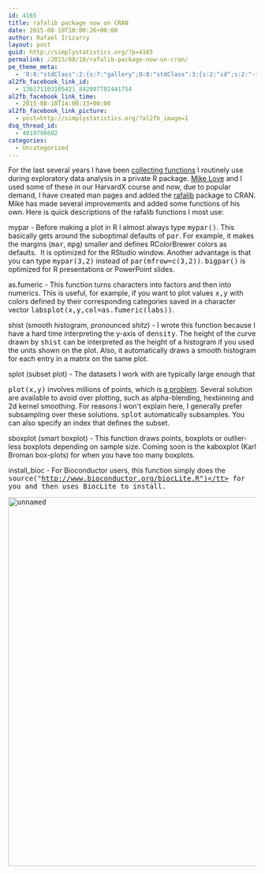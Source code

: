 ```yaml
---
id: 4165
title: rafalib package now on CRAN
date: 2015-08-10T10:00:26+00:00
author: Rafael Irizarry
layout: post
guid: http://simplystatistics.org/?p=4165
permalink: /2015/08/10/rafalib-package-now-on-cran/
pe_theme_meta:
  - 'O:8:"stdClass":2:{s:7:"gallery";O:8:"stdClass":3:{s:2:"id";s:2:"-1";s:5:"width";s:0:"";s:6:"height";s:0:"";}s:5:"video";O:8:"stdClass":1:{s:2:"id";s:2:"-1";}}'
al2fb_facebook_link_id:
  - 136171103105421_842807702441754
al2fb_facebook_link_time:
  - 2015-08-10T14:00:33+00:00
al2fb_facebook_link_picture:
  - post=http://simplystatistics.org/?al2fb_image=1
dsq_thread_id:
  - 4019798602
categories:
  - Uncategorized
---
```

For the last several years I have been [collecting functions](https://github.com/ririzarr/rafalib) I routinely use during exploratory data analysis in a private R package. [Mike Love](http://mike-love.net/) and I used some of these in our HarvardX course and now, due to popular demand, I have created man pages and added the [rafalib](https://cran.r-project.org/web/packages/rafalib/) package to CRAN. Mike has made several improvements and added some functions of his own. Here is quick descriptions of the rafalib functions I most use:

mypar - Before making a plot in R I almost always type <tt>mypar()</tt>. This basically gets around the suboptimal defaults of <tt>par</tt>. For example, it makes the margins (<tt>mar</tt>, <tt>mpg</tt>) smaller and defines RColorBrewer colors as defaults.  It is optimized for the RStudio window. Another advantage is that you can type <tt>mypar(3,2)</tt> instead of <tt>par(mfrow=c(3,2))</tt>. <tt>bigpar()</tt> is optimized for R presentations or PowerPoint slides.

as.fumeric - This function turns characters into factors and then into numerics. This is useful, for example, if you want to plot values <tt>x,y</tt> with colors defined by their corresponding categories saved in a character vector <tt>labs</tt><tt>plot(x,y,col=as.fumeric(labs))</tt>.

shist (smooth histogram, pronounced _shitz_) - I wrote this function because I have a hard time interpreting the y-axis of <tt>density</tt>. The height of the curve drawn by <tt>shist</tt> can be interpreted as the height of a histogram if you used the units shown on the plot. Also, it automatically draws a smooth histogram for each entry in a matrix on the same plot.

splot (subset plot) - The datasets I work with are typically large enough that
  
<tt>plot(x,y)</tt> involves millions of points, which is [a problem](http://stackoverflow.com/questions/7714677/r-scatterplot-with-too-many-points). Several solution are available to avoid over plotting, such as alpha-blending, hexbinning and 2d kernel smoothing. For reasons I won't explain here, I generally prefer subsampling over these solutions. <tt>splot</tt> automatically subsamples. You can also specify an index that defines the subset.

sboxplot (smart boxplot) - This function draws points, boxplots or outlier-less boxplots depending on sample size. Coming soon is the kaboxplot (Karl Broman box-plots) for when you have too many boxplots.

install_bioc - For Bioconductor users, this function simply does the <tt>source("http://www.bioconductor.org/biocLite.R")</tt> for you and then uses <tt>BiocLite</tt> to install.

[<img class="alignnone size-large wp-image-4190" src="http://simplystatistics.org/wp-content/uploads/2015/08/unnamed1-1024x773.png" alt="unnamed" width="990" height="747" srcset="http://simplystatistics.org/wp-content/uploads/2015/08/unnamed1-300x226.png 300w, http://simplystatistics.org/wp-content/uploads/2015/08/unnamed1-1024x773.png 1024w, http://simplystatistics.org/wp-content/uploads/2015/08/unnamed1-260x196.png 260w, http://simplystatistics.org/wp-content/uploads/2015/08/unnamed1.png 1035w" sizes="(max-width: 990px) 100vw, 990px" />](http://simplystatistics.org/wp-content/uploads/2015/08/unnamed1.png)